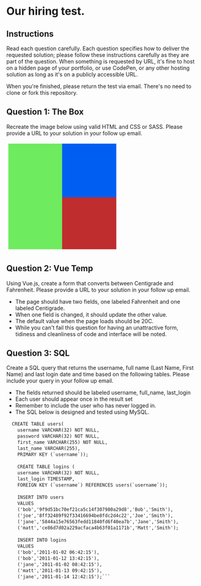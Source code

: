 # Our hiring test.

## Instructions

Read each question carefully.  Each question specifies how to deliver the
requested solution; please follow these instructions carefully as they are
part of the question.  When something is requested by URL, it's fine to host
on a hidden page of your portfolio, or use CodePen, or any other hosting solution
as long as it's on a publicly accessible URL.

When you're finished, please return the test via email.  There's no need to
clone or fork this repository.

## Question 1: The Box
Recreate the image below using valid HTML and CSS or SASS. Please provide a URL
to your solution in your follow up email.

![boxtest](box.png)

## Question 2: Vue Temp
Using Vue.js, create a form that converts between Centigrade and Fahrenheit.
Please provide a URL to your solution in your follow up email.

- The page should have two fields, one labeled Fahrenheit and one labeled Centigrade.
- When one field is changed, it should update the other value.
- The default value when the page loads should be 20C.
- While you can't fail this question for having an unattractive form, tidiness and cleanliness of code and interface will be noted.


## Question 3: SQL
Create a SQL query that returns the username, full name (Last Name, First Name)
and last login date and time based on the following tables. Please include your
query in your follow up email.

- The fields returned should be labeled username, full_name, last_login
- Each user should appear once in the result set
- Remember to include the user who has never logged in.
- The SQL below is designed and tested using MySQL.

```
  CREATE TABLE users(
	username VARCHAR(32) NOT NULL,
	password VARCHAR(32) NOT NULL,
	first_name VARCHAR(255) NOT NULL,
	last_name VARCHAR(255),
	PRIMARY KEY (`username`));

	CREATE TABLE logins (
	username VARCHAR(32) NOT NULL,
	last_login TIMESTAMP,
	FOREIGN KEY (`username`) REFERENCES users(`username`));

	INSERT INTO users
	VALUES
	('bob','9f9d51bc70ef21ca5c14f307980a29d8','Bob','Smith'),
	('joe','8ff32489f92f33416694be8fdc2d4c22','Joe','Smith'),
	('jane','5844a15e76563fedd11840fd6f40ea7b','Jane','Smith'),
	('matt','ce86d7d02a229acfaca4b63f01a1171b','Matt','Smith');

	INSERT INTO logins
	VALUES
	('bob','2011-01-02 06:42:15'),
	('bob','2011-01-12 13:42:15'),
	('jane','2011-01-02 08:42:15'),
	('matt','2011-01-13 09:42:15'),
	('jane','2011-01-14 12:42:15');```
